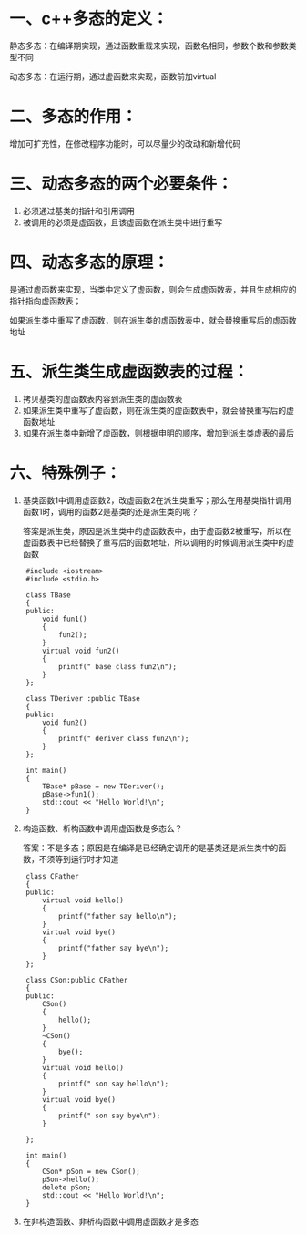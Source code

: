 # 一、c++多态的定义：

静态多态：在编译期实现，通过函数重载来实现，函数名相同，参数个数和参数类型不同

动态多态：在运行期，通过虚函数来实现，函数前加virtual


# 二、多态的作用：

增加可扩充性，在修改程序功能时，可以尽量少的改动和新增代码


# 三、动态多态的两个必要条件：

1. 必须通过基类的指针和引用调用
2. 被调用的必须是虚函数，且该虚函数在派生类中进行重写

# 四、动态多态的原理：

是通过虚函数来实现，当类中定义了虚函数，则会生成虚函数表，并且生成相应的指针指向虚函数表；

如果派生类中重写了虚函数，则在派生类的虚函数表中，就会替换重写后的虚函数地址


# 五、派生类生成虚函数表的过程：

1. 拷贝基类的虚函数表内容到派生类的虚函数表
2. 如果派生类中重写了虚函数，则在派生类的虚函数表中，就会替换重写后的虚函数地址
3. 如果在派生类中新增了虚函数，则根据申明的顺序，增加到派生类虚表的最后


# 六、特殊例子：

1. 基类函数1中调用虚函数2，改虚函数2在派生类重写；那么在用基类指针调用函数1时，调用的函数2是基类的还是派生类的呢？

    答案是派生类，原因是派生类中的虚函数表中，由于虚函数2被重写，所以在虚函数表中已经替换了重写后的函数地址，所以调用的时候调用派生类中的虚函数
```
    #include <iostream>
    #include <stdio.h>

    class TBase
    {
    public:
    	void fun1()
    	{
    		fun2();
    	}
    	virtual void fun2()
    	{
    		printf(" base class fun2\n");
    	}
    };

    class TDeriver :public TBase
    {
    public:
    	void fun2()
    	{
    		printf(" deriver class fun2\n");
    	}
    };

    int main()
    {
    	TBase* pBase = new TDeriver();
    	pBase->fun1();
        std::cout << "Hello World!\n";
    }
  ```
2. 构造函数、析构函数中调用虚函数是多态么？

    答案：不是多态；原因是在编译是已经确定调用的是基类还是派生类中的函数，不须等到运行时才知道
```
    class CFather
    {
    public:
    	virtual void hello()
    	{
    		printf("father say hello\n");
    	}
    	virtual void bye()
    	{
    		printf("father say bye\n");
    	}
    };

    class CSon:public CFather
    {
    public:
    	CSon()
    	{
    		hello();
    	}
    	~CSon()
    	{
    		bye();
    	}
    	virtual void hello()
    	{
    		printf(" son say hello\n");
    	}
    	virtual void bye()
    	{
    		printf(" son say bye\n");
    	}

    };

    int main()
    {
    	CSon* pSon = new CSon();
    	pSon->hello();
    	delete pSon;
        std::cout << "Hello World!\n";
    }
  ```
3. 在非构造函数、非析构函数中调用虚函数才是多态
